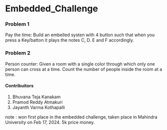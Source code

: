 # Embedded_Challenge

### Problem 1
Pay the time: Build an embelled systen with 4 button such that when you press a Key/batton it plays the notes C, D. E and F accordingly.

### Problem 2
Person counter: Given a room with a single color through which only one person can cross at a time. Count the number of people inside the room at a time.

#### Contribuitors
1. Bhuvana Teja Kanakam
2. Pramod Reddy Atmakuri
3. Jayanth Varma Kothapalli

note : won first place in the embedded challenge, taken place in Mahindra University on Feb 17, 2024. 5k price money.
